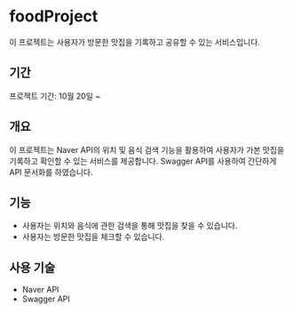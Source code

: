 
# foodProject

이 프로젝트는 사용자가 방문한 맛집을 기록하고 공유할 수 있는 서비스입니다.

## 기간

프로젝트 기간: 10월 20일 ~ 

## 개요

이 프로젝트는 Naver API의 위치 및 음식 검색 기능을 활용하여 사용자가 가본 맛집을 기록하고 확인할 수 있는 서비스를 제공합니다. 
Swagger API를 사용하여 간단하게 API 문서화를 하였습니다.

## 기능

- 사용자는 위치와 음식에 관한 검색을 통해 맛집을 찾을 수 있습니다.
- 사용자는 방문한 맛집을 체크할 수 있습니다.

## 사용 기술

- Naver API
- Swagger API

